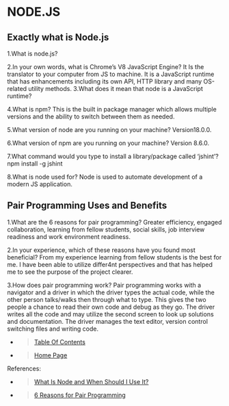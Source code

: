 # NODE.JS

## Exactly what is Node.js

1.What is node.js?

2.In your own words, what is Chrome’s V8 JavaScript Engine? It Is the translator to your computer from JS to machine.  It is a JavaScript runtime that has enhancements including its own API, HTTP library and many OS-related utility methods.
3.What does it mean that node is a JavaScript runtime?

4.What is npm? This is the built in package manager which allows multiple versions and the ability to switch 
between them as needed.

5.What version of node are you running on your machine? Version18.0.0.

6.What version of npm are you running on your machine? Version 8.6.0.

7.What command would you type to install a library/package called ‘jshint’? npm install -g jshint

8.What is node used for? Node is used to automate development of a modern JS application.

## Pair Programming Uses and Benefits

1.What are the 6 reasons for pair programming? Greater efficiency, engaged collaboration, learning from fellow students, social skills, job interview readiness and work environment readiness.

2.In your experience, which of these reasons have you found most beneficial? From my experience learning from fellow students is the best for me. I have been able to utilize differ4nt perspectives and that has helped me to see the purpose of the project clearer.

3.How does pair programming work? Pair programming works with a navigator and a driver in which the driver types the actual code, while the other person talks/walks then through what to type.  This gives the two people a chance to read their own code and debug as they go. The driver writes all the code and may utilize the second screen to look up solutions and documentation. The driver manages the text editor, version control switching files and writing code.

- > [Table Of Contents](READING-NOTES/README.md)

- > [Home Page](README.md)

References:

- > [What Is Node and When Should I Use It?](https://www.sitepoint.com/an-introduction-to-node-js/)
- > [6 Reasons for Pair Programming](https://www.codefellows.org/blog/6-reasons-for-pair-programming/)
